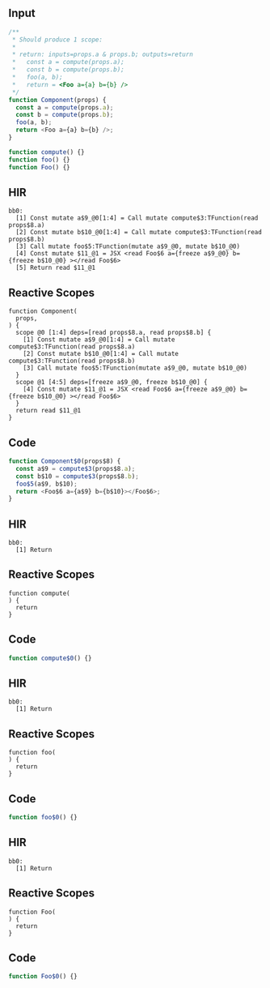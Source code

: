 
## Input

```javascript
/**
 * Should produce 1 scope:
 *
 * return: inputs=props.a & props.b; outputs=return
 *   const a = compute(props.a);
 *   const b = compute(props.b);
 *   foo(a, b);
 *   return = <Foo a={a} b={b} />
 */
function Component(props) {
  const a = compute(props.a);
  const b = compute(props.b);
  foo(a, b);
  return <Foo a={a} b={b} />;
}

function compute() {}
function foo() {}
function Foo() {}

```

## HIR

```
bb0:
  [1] Const mutate a$9_@0[1:4] = Call mutate compute$3:TFunction(read props$8.a)
  [2] Const mutate b$10_@0[1:4] = Call mutate compute$3:TFunction(read props$8.b)
  [3] Call mutate foo$5:TFunction(mutate a$9_@0, mutate b$10_@0)
  [4] Const mutate $11_@1 = JSX <read Foo$6 a={freeze a$9_@0} b={freeze b$10_@0} ></read Foo$6>
  [5] Return read $11_@1
```

## Reactive Scopes

```
function Component(
  props,
) {
  scope @0 [1:4] deps=[read props$8.a, read props$8.b] {
    [1] Const mutate a$9_@0[1:4] = Call mutate compute$3:TFunction(read props$8.a)
    [2] Const mutate b$10_@0[1:4] = Call mutate compute$3:TFunction(read props$8.b)
    [3] Call mutate foo$5:TFunction(mutate a$9_@0, mutate b$10_@0)
  }
  scope @1 [4:5] deps=[freeze a$9_@0, freeze b$10_@0] {
    [4] Const mutate $11_@1 = JSX <read Foo$6 a={freeze a$9_@0} b={freeze b$10_@0} ></read Foo$6>
  }
  return read $11_@1
}

```

## Code

```javascript
function Component$0(props$8) {
  const a$9 = compute$3(props$8.a);
  const b$10 = compute$3(props$8.b);
  foo$5(a$9, b$10);
  return <Foo$6 a={a$9} b={b$10}></Foo$6>;
}

```
## HIR

```
bb0:
  [1] Return
```

## Reactive Scopes

```
function compute(
) {
  return
}

```

## Code

```javascript
function compute$0() {}

```
## HIR

```
bb0:
  [1] Return
```

## Reactive Scopes

```
function foo(
) {
  return
}

```

## Code

```javascript
function foo$0() {}

```
## HIR

```
bb0:
  [1] Return
```

## Reactive Scopes

```
function Foo(
) {
  return
}

```

## Code

```javascript
function Foo$0() {}

```
      